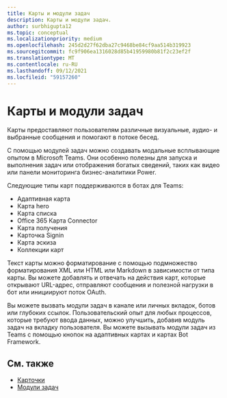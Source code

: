 ```yaml
---
title: Карты и модули задач
description: Карты и модули задач.
author: surbhigupta12
ms.topic: conceptual
ms.localizationpriority: medium
ms.openlocfilehash: 245d2d27f62dba27c9468be84cf9aa514b319923
ms.sourcegitcommit: fc9f906ea1316028d85b41959980b81f2c23ef2f
ms.translationtype: MT
ms.contentlocale: ru-RU
ms.lasthandoff: 09/12/2021
ms.locfileid: "59157260"
---
```

# <a name="cards-and-task-modules"></a>Карты и модули задач

Карты предоставляют пользователям различные визуальные, аудио- и выбранные сообщения и помогают в потоке бесед.

С помощью модулей задач можно создавать модальные всплывающие опытом в Microsoft Teams. Они особенно полезны для запуска и выполнения задач или отображения богатых сведений, таких как видео или панели мониторинга бизнес-аналитики Power.

Следующие типы карт поддерживаются в ботах для Teams:

* Адаптивная карта
* Карта hero
* Карта списка
* Office 365 Карта Connector
* Карта получения
* Карточка Signin
* Карта эскиза
* Коллекции карт

Текст карты можно форматирование с помощью подмножество форматирования XML или HTML или Markdown в зависимости от типа карты. Вы можете добавлять и отвечать на действия карт, которые открывают URL-адрес, отправляют сообщения и полезной нагрузки в бот или инициируют поток OAuth.

Вы можете вызвать модули задач в канале или личных вкладок, ботов или глубоких ссылок. Пользовательский опыт для любых процессов, которые требуют ввода данных, можно улучшить, добавив модуль задач на вкладку пользователя. Вы можете вызывать модули задач из Teams с помощью кнопок на адаптивных картах и картах Bot Framework.

## <a name="see-also"></a>См. также

* [Карточки](~/task-modules-and-cards/what-are-cards.md)
* [Модули задач](~/task-modules-and-cards/what-are-task-modules.md)
